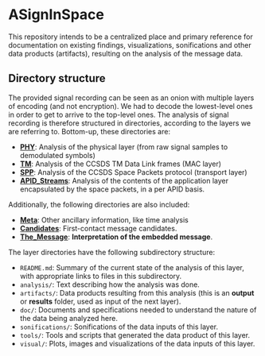 # ASignInSpace
This repository intends to be a centralized place and primary reference for documentation on existing findings, visualizations, sonifications and other data products (artifacts), resulting on the analysis of the message data.

## Directory structure
The provided signal recording can be seen as an onion with multiple layers of encoding (and not encryption). We had to decode the lowest-level ones in order to get to arrive to the top-level ones. The analysis of signal recording is therefore structured in directories, according to the layers we are referring to. Bottom-up, these directories are:

* [**PHY**](PHY/): Analysis of the physical layer (from raw signal samples to demodulated symbols)
* [**TM**](TM/): Analysis of the CCSDS TM Data Link frames (MAC layer)
* [**SPP**](SPP/): Analysis of the CCSDS Space Packets protocol (transport layer)
* [**APID_Streams**](APID_Streams/): Analysis of the contents of the application layer encapsulated by the space packets, in a per APID basis.

Additionally, the following directories are also included:

* [**Meta**](Meta/): Other ancillary information, like time analysis 
* [**Candidates**](Candidates/): First-contact message candidates.
* [**The_Message**](The_Message/): **Interpretation of the embedded message**.

The layer directories have the following subdirectory structure:

* `README.md`: Summary of the current state of the analysis of this layer, with appropriate links to files in this subdirectory.
* `analysis/`: Text describing how the analysis was done.
* `artifacts/`: Data products resulting from this analysis (this is an **output** or **results** folder, used as input of the next layer).
* `doc/`: Documents and specifications needed to understand the nature of the data being analyzed here.
* `sonifications/`: Sonifications of the data inputs of this layer.
* `tools/`: Tools and scripts that generated the data product of this layer.
* `visual/`: Plots, images and visualizations of the data inputs of this layer.
